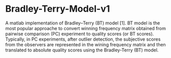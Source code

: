 # Bradley-Terry-Model-v1

A matlab implementation of Bradley–Terry (BT) model [1]. BT model is the most popular approache to convert winning frequency matrix obtained from pairwise comparison (PC) experiment to quality scores (or BT scores). Typically, in PC experiments, after outlier detection, the subjective scores from the observers are represented in the wining frequency matrix and then translated to absolute quality scores using the Bradley-Terry (BT) model.

